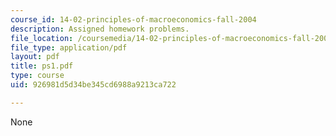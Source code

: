 ```yaml
---
course_id: 14-02-principles-of-macroeconomics-fall-2004
description: Assigned homework problems.
file_location: /coursemedia/14-02-principles-of-macroeconomics-fall-2004/926981d5d34be345cd6988a9213ca722_ps1.pdf
file_type: application/pdf
layout: pdf
title: ps1.pdf
type: course
uid: 926981d5d34be345cd6988a9213ca722

---
```

None